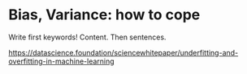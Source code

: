 # Bias, Variance: how to cope

Write first keywords! Content. Then sentences.

https://datascience.foundation/sciencewhitepaper/underfitting-and-overfitting-in-machine-learning 